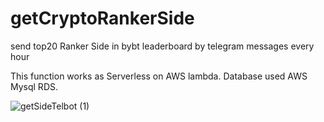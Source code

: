# getCryptoRankerSide
send top20 Ranker Side in bybt leaderboard by telegram messages every hour

This function works as Serverless on AWS lambda.
Database used AWS Mysql RDS.

![getSideTelbot (1)](https://user-images.githubusercontent.com/11815825/127092427-7aa05449-1ac5-464e-b95f-f8e624c4c8d1.png)
